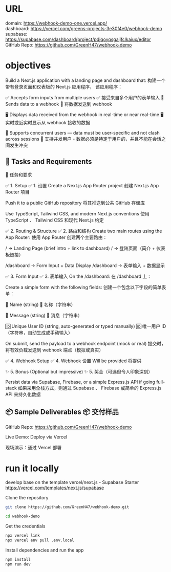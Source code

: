 # URL
domain: https://webhook-demo-one.vercel.app/  
dashboard: https://vercel.com/greens-projects-3e30f4e0/webhook-demo  
supabase: https://supabase.com/dashboard/project/pdjqoyqsgaijfclkaiux/editor  
GitHub Repo: https://github.com/GreenH47/webhook-demo  

# objectives
Build a Next.js application with a landing page and dashboard that:
构建一个带有登录页面和仪表板的 Next.js 应用程序， 该应用程序：

✅ Accepts form inputs from multiple users
✅ 接受来自多个用户的表单输入
🔗 Sends data to a webhook
🔗 将数据发送到 webhook

🖥️ Displays data received from the webhook in real-time or near real-time
🖥️ 实时或近实时显示从 webhook 接收的数据

👥 Supports concurrent users — data must be user-specific and not clash across sessions
👥 支持并发用户 - 数据必须是特定于用户的，并且不能在会话之间发生冲突

## 📌 Tasks and Requirements
📌 任务和要求

✅ 1. Setup  ✅ 1. 设置
Create a Next.js App Router project
创建 Next.js App Router 项目

Push it to a public GitHub repository
将其推送到公共 GitHub 存储库

Use TypeScript, Tailwind CSS, and modern Next.js conventions
使用 TypeScript 、 Tailwind CSS 和现代 Next.js 约定

✅ 2. Routing & Structure
✅ 2. 路由和结构
Create two main routes using the App Router:
使用 App Router 创建两个主要路由：

/ → Landing Page (brief intro + link to dashboard)
/ → 登陆页面（简介 + 仪表板链接）

/dashboard → Form Input + Data Display
/dashboard → 表单输入 + 数据显示

✅ 3. Form Input  ✅ 3. 表单输入
On the /dashboard:
在 /dashboard 上：

Create a simple form with the following fields:
创建一个包含以下字段的简单表单：

🧑 Name (string)  🧑 名称（字符串）

💬 Message (string)  💬 消息（字符串）

🆔 Unique User ID (string, auto-generated or typed manually)
🆔 唯一用户 ID（字符串，自动生成或手动输入）

On submit, send the payload to a webhook endpoint (mock or real)
提交时，将有效负载发送到 webhook 端点（模拟或真实）

✅ 4. Webhook Setup  ✅ 4. Webhook 设置
Will be provided  将提供

✨ 5. Bonus (Optional but impressive)
✨ 5. 奖金（可选但令人印象深刻）

Persist data via Supabase, Firebase, or a simple Express.js API if going full-stack
如果采用全栈方式，则通过 Supabase 、 Firebase 或简单的 Express.js API 来持久化数据

## 📦 Sample Deliverables  📦 交付样品

GitHub Repo: https://github.com/GreenH47/webhook-demo



Live Demo: Deploy via Vercel

现场演示：通过 Vercel 部署

# run it locally
develop base on the template vercel/next.js - Supabase Starter
https://vercel.com/templates/next.js/supabase 

Clone the repository
```bash
git clone https://github.com/GreenH47/webhook-demo.git

cd webhook-demo
```

Get the credentials
```bash 
npx vercel link 
npx vercel env pull .env.local
```  

Install dependencies and run the app
```bash
npm install
npm run dev
```